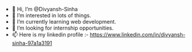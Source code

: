 - 👋 Hi, I’m @Divyansh-Sinha
- 👀 I’m interested in lots of things.
- 🌱 I’m currently learning web development.
- 💞️ I’m looking for internship opportunities.
- 📫 Here is my linkedin profile :- https://www.linkedin.com/in/divyansh-sinha-97a1a3191

<!---
Divyansh-Sinha/Divyansh-Sinha is a ✨ special ✨ repository because its `README.md` (this file) appears on your GitHub profile.
You can click the Preview link to take a look at your changes.
--->
